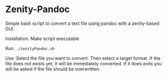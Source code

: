 # Zenity-Pandoc

Simple bash script to convert a text file using pandoc with a zenity-based GUI.

Installation: Make script executable

Run: `./zenityPandoc.sh`

Use: Select the file you want to convert. Then select a target format. If the file does not exists yet, it will be immediately converted. If it does exits you will be asked if the file should be overwritten. 
